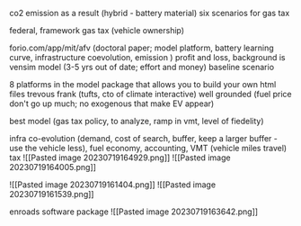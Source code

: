 co2 emission as a result (hybrid - battery material)
six scenarios for gas tax

federal, framework gas tax (vehicle ownership)

forio.com/app/mit/afv (doctoral paper; model platform, battery learning curve, infrastructure coevolution, emission )
profit and loss, background is vensim model (3-5 yrs out of date; effort and money)
baseline scenario

8 platforms in the model
package that allows you to build your own html files
trevous frank (tufts, cto of climate interactive)
well grounded (fuel price don't go up much; no exogenous that make EV appear)

best model (gas tax policy, to analyze, ramp in vmt, level of fiedelity)

infra co-evolution (demand, cost of search, buffer, keep a larger buffer - use the vehicle less), fuel economy, accounting,  VMT (vehicle miles travel) tax
![[Pasted image 20230719164929.png]]
![[Pasted image 20230719164005.png]]

![[Pasted image 20230719161404.png]]
![[Pasted image 20230719161539.png]]

enroads software package 
![[Pasted image 20230719163642.png]]